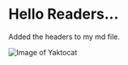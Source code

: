 # Hello Readers...
Added the headers to my md file.

![Image of Yaktocat](https://octodex.github.com/images/yaktocat.png)
